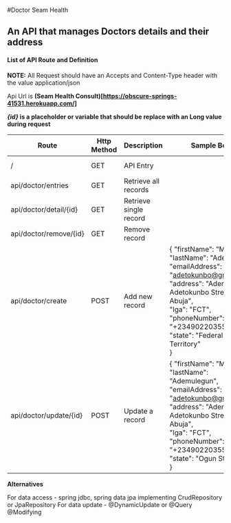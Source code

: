 #Doctor Seam Health

## An API that manages Doctors details and their address

#### List of API Route and Definition
**NOTE:** All Request should have an Accepts and Content-Type header with the value application/json

Api Url is **(Seam Health Consult)[https://obscure-springs-41531.herokuapp.com/]**

**_{id}_ is a placeholder or variable that should be replace with an Long value during request**

| Route                   | Http Method    | Description            | Sample Body                           | Options      |
| ----------------------- | -------------- | ---------------------- | ------------------------------------- | -----------  |
| /      				  | GET            | API Entry              |                                       | ?email=value |
| api/doctor/entries      | GET            | Retrieve all records   |                                       | ?email=value |
| api/doctor/detail/{id}  | GET            | Retrieve single record |                                       |              |
| api/doctor/remove/{id}  | GET            | Remove record          |                                       |              |
| api/doctor/create       | POST           | Add new record         | { "firstName": "Moyegun", <br/> "lastName": "Adeola", "emailAddress": "adetokunbo@gmail.com", <br/> "address": "Ademola Adetokunbo Street, Abuja",<br/> "lga": "FCT", <br/> "phoneNumber": "+2349022035587", <br/> "state": "Federal Capital Territory" <br/> } <br/> |               |
| api/doctor/update/{id}  | POST           | Update a record        | { "firstName": "Mayegun", <br/> "lastName": "Ademulegun", <br/> "emailAddress": "adetokunbo@gmail.com", <br/> "address": "Ademola Adetokunbo Street, Abuja", <br/> "lga": "FCT", <br/> "phoneNumber": "+2349022035587", <br/> "state": "Ogun State" <br/> } <br/> | |


**Alternatives**

For data access - spring jdbc, spring data jpa implementing CrudRepository or JpaRepository
For data update - @DynamicUpdate or @Query @Modifying